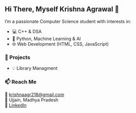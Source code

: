 ## Hi There, Myself Krishna Agrawal  👋


I’m a passionate Computer Science student with interests in:

- 💻 C++ & DSA
- 🧠 Python, Machine Learning & AI
- 🌐 Web Development (HTML, CSS, JavaScript)

### 🚀 Projects
- 💡 Library Managment 

### 📫 Reach Me
📧 krishnaagr218@gmail.com  
📍 Ujjain, Madhya Pradesh  
🔗 [LinkedIn](https://www.linkedin.com/in/krishna-agrawal10/)

